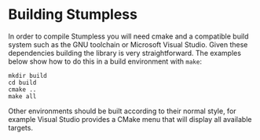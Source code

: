 # Building Stumpless

In order to compile Stumpless you will need cmake and a compatible build system
such as the GNU toolchain or Microsoft Visual Studio. Given these dependencies
building the library is very straightforward. The examples below show how to do
this in a build environment with `make`:

    mkdir build
    cd build
    cmake ..
    make all

Other environments should be built according to their normal style, for example
Visual Studio provides a CMake menu that will display all available targets.
